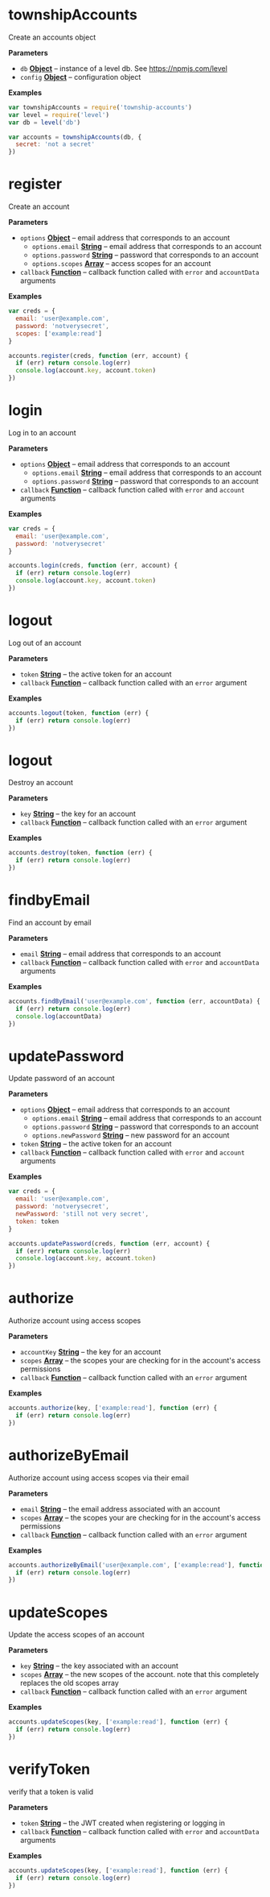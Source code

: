 <!-- Generated by documentation.js. Update this documentation by updating the source code. -->

# townshipAccounts

Create an accounts object

**Parameters**

-   `db` **[Object](https://developer.mozilla.org/en-US/docs/Web/JavaScript/Reference/Global_Objects/Object)** – instance of a level db. See <https://npmjs.com/level>
-   `config` **[Object](https://developer.mozilla.org/en-US/docs/Web/JavaScript/Reference/Global_Objects/Object)** – configuration object

**Examples**

```javascript
var townshipAccounts = require('township-accounts')
var level = require('level')
var db = level('db')

var accounts = townshipAccounts(db, {
  secret: 'not a secret'
})
```

# register

Create an account

**Parameters**

-   `options` **[Object](https://developer.mozilla.org/en-US/docs/Web/JavaScript/Reference/Global_Objects/Object)** – email address that corresponds to an account
    -   `options.email` **[String](https://developer.mozilla.org/en-US/docs/Web/JavaScript/Reference/Global_Objects/String)** – email address that corresponds to an account
    -   `options.password` **[String](https://developer.mozilla.org/en-US/docs/Web/JavaScript/Reference/Global_Objects/String)** – password that corresponds to an account
    -   `options.scopes` **[Array](https://developer.mozilla.org/en-US/docs/Web/JavaScript/Reference/Global_Objects/Array)** – access scopes for an account
-   `callback` **[Function](https://developer.mozilla.org/en-US/docs/Web/JavaScript/Reference/Statements/function)** – callback function called with `error` and `accountData` arguments

**Examples**

```javascript
var creds = {
  email: 'user@example.com',
  password: 'notverysecret',
  scopes: ['example:read']
}

accounts.register(creds, function (err, account) {
  if (err) return console.log(err)
  console.log(account.key, account.token)
})
```

# login

Log in to an account

**Parameters**

-   `options` **[Object](https://developer.mozilla.org/en-US/docs/Web/JavaScript/Reference/Global_Objects/Object)** – email address that corresponds to an account
    -   `options.email` **[String](https://developer.mozilla.org/en-US/docs/Web/JavaScript/Reference/Global_Objects/String)** – email address that corresponds to an account
    -   `options.password` **[String](https://developer.mozilla.org/en-US/docs/Web/JavaScript/Reference/Global_Objects/String)** – password that corresponds to an account
-   `callback` **[Function](https://developer.mozilla.org/en-US/docs/Web/JavaScript/Reference/Statements/function)** – callback function called with `error` and `account` arguments

**Examples**

```javascript
var creds = {
  email: 'user@example.com',
  password: 'notverysecret'
}

accounts.login(creds, function (err, account) {
  if (err) return console.log(err)
  console.log(account.key, account.token)
})
```

# logout

Log out of an account

**Parameters**

-   `token` **[String](https://developer.mozilla.org/en-US/docs/Web/JavaScript/Reference/Global_Objects/String)** – the active token for an account
-   `callback` **[Function](https://developer.mozilla.org/en-US/docs/Web/JavaScript/Reference/Statements/function)** – callback function called with an `error` argument

**Examples**

```javascript
accounts.logout(token, function (err) {
  if (err) return console.log(err)
})
```

# logout

Destroy an account

**Parameters**

-   `key` **[String](https://developer.mozilla.org/en-US/docs/Web/JavaScript/Reference/Global_Objects/String)** – the key for an account
-   `callback` **[Function](https://developer.mozilla.org/en-US/docs/Web/JavaScript/Reference/Statements/function)** – callback function called with an `error` argument

**Examples**

```javascript
accounts.destroy(token, function (err) {
  if (err) return console.log(err)
})
```

# findbyEmail

Find an account by email

**Parameters**

-   `email` **[String](https://developer.mozilla.org/en-US/docs/Web/JavaScript/Reference/Global_Objects/String)** – email address that corresponds to an account
-   `callback` **[Function](https://developer.mozilla.org/en-US/docs/Web/JavaScript/Reference/Statements/function)** – callback function called with `error` and `accountData` arguments

**Examples**

```javascript
accounts.findByEmail('user@example.com', function (err, accountData) {
  if (err) return console.log(err)
  console.log(accountData)
})
```

# updatePassword

Update password of an account

**Parameters**

-   `options` **[Object](https://developer.mozilla.org/en-US/docs/Web/JavaScript/Reference/Global_Objects/Object)** – email address that corresponds to an account
    -   `options.email` **[String](https://developer.mozilla.org/en-US/docs/Web/JavaScript/Reference/Global_Objects/String)** – email address that corresponds to an account
    -   `options.password` **[String](https://developer.mozilla.org/en-US/docs/Web/JavaScript/Reference/Global_Objects/String)** – password that corresponds to an account
    -   `options.newPassword` **[String](https://developer.mozilla.org/en-US/docs/Web/JavaScript/Reference/Global_Objects/String)** – new password for an account
-   `token` **[String](https://developer.mozilla.org/en-US/docs/Web/JavaScript/Reference/Global_Objects/String)** – the active token for an account
-   `callback` **[Function](https://developer.mozilla.org/en-US/docs/Web/JavaScript/Reference/Statements/function)** – callback function called with `error` and `account` arguments

**Examples**

```javascript
var creds = {
  email: 'user@example.com',
  password: 'notverysecret',
  newPassword: 'still not very secret',
  token: token
}

accounts.updatePassword(creds, function (err, account) {
  if (err) return console.log(err)
  console.log(account.key, account.token)
})
```

# authorize

Authorize account using access scopes

**Parameters**

-   `accountKey` **[String](https://developer.mozilla.org/en-US/docs/Web/JavaScript/Reference/Global_Objects/String)** – the key for an account
-   `scopes` **[Array](https://developer.mozilla.org/en-US/docs/Web/JavaScript/Reference/Global_Objects/Array)** – the scopes your are checking for in the account's access permissions
-   `callback` **[Function](https://developer.mozilla.org/en-US/docs/Web/JavaScript/Reference/Statements/function)** – callback function called with an `error` argument

**Examples**

```javascript
accounts.authorize(key, ['example:read'], function (err) {
  if (err) return console.log(err)
})
```

# authorizeByEmail

Authorize account using access scopes via their email

**Parameters**

-   `email` **[String](https://developer.mozilla.org/en-US/docs/Web/JavaScript/Reference/Global_Objects/String)** – the email address associated with an account
-   `scopes` **[Array](https://developer.mozilla.org/en-US/docs/Web/JavaScript/Reference/Global_Objects/Array)** – the scopes your are checking for in the account's access permissions
-   `callback` **[Function](https://developer.mozilla.org/en-US/docs/Web/JavaScript/Reference/Statements/function)** – callback function called with an `error` argument

**Examples**

```javascript
accounts.authorizeByEmail('user@example.com', ['example:read'], function (err) {
  if (err) return console.log(err)
})
```

# updateScopes

Update the access scopes of an account

**Parameters**

-   `key` **[String](https://developer.mozilla.org/en-US/docs/Web/JavaScript/Reference/Global_Objects/String)** – the key associated with an account
-   `scopes` **[Array](https://developer.mozilla.org/en-US/docs/Web/JavaScript/Reference/Global_Objects/Array)** – the new scopes of the account. note that this completely replaces the old scopes array
-   `callback` **[Function](https://developer.mozilla.org/en-US/docs/Web/JavaScript/Reference/Statements/function)** – callback function called with an `error` argument

**Examples**

```javascript
accounts.updateScopes(key, ['example:read'], function (err) {
  if (err) return console.log(err)
})
```

# verifyToken

verify that a token is valid

**Parameters**

-   `token` **[String](https://developer.mozilla.org/en-US/docs/Web/JavaScript/Reference/Global_Objects/String)** – the JWT created when registering or logging in
-   `callback` **[Function](https://developer.mozilla.org/en-US/docs/Web/JavaScript/Reference/Statements/function)** – callback function called with `error` and `accountData` arguments

**Examples**

```javascript
accounts.updateScopes(key, ['example:read'], function (err) {
  if (err) return console.log(err)
})
```
